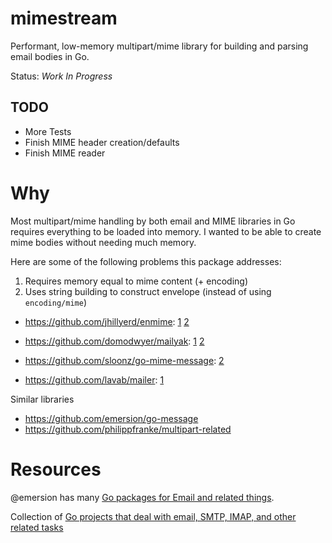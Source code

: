 # mimestream

Performant, low-memory multipart/mime library for building and parsing email bodies in Go.

Status: *Work In Progress*

## TODO

- More Tests
- Finish MIME header creation/defaults
- Finish MIME reader


# Why

Most multipart/mime handling by both email and MIME libraries in Go requires everything to be loaded into memory. I wanted to be able to create mime bodies without needing much memory.

Here are some of the following problems this package addresses:

1. Requires memory equal to mime content (+ encoding)
2. Uses string building to construct envelope (instead of using `encoding/mime`)

- https://github.com/jhillyerd/enmime: [1](https://github.com/jhillyerd/enmime/blob/874cc30e023f36bd1df525716196887b0f04851b/encode.go#L32) [2](https://github.com/jhillyerd/enmime/blob/874cc30e023f36bd1df525716196887b0f04851b/encode.go#L50)

- https://github.com/domodwyer/mailyak: [1](https://github.com/domodwyer/mailyak/blob/89444b05799b115121931b3b6bd05e820e69dc8b/mime.go#L152) [2](https://github.com/domodwyer/mailyak/blob/89444b05799b115121931b3b6bd05e820e69dc8b/mime.go#L57)

- https://github.com/sloonz/go-mime-message: [2](https://github.com/sloonz/go-mime-message/blob/cf50e17d2410fee25cdb89485ab0d5996f2d3bfc/multipart.go#L54)

- https://github.com/lavab/mailer: [1](https://github.com/lavab/mailer/blob/a0901ff739bb9a5599f40133deaadb250ec834db/outbound/send.go#L595)

Similar libraries

- https://github.com/emersion/go-message
- https://github.com/philippfranke/multipart-related

# Resources

@emersion has many [Go packages for Email and related things](https://github.com/emersion?utf8=%E2%9C%93&tab=repositories&q=&type=&language=go).

Collection of [Go projects that deal with email, SMTP, IMAP, and other related tasks](https://gist.github.com/Xeoncross/4ef91d6a47bc33b85d8250772a0622e1)
